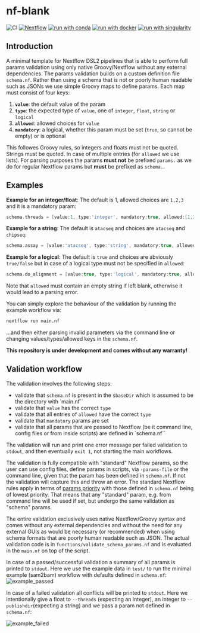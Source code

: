 # nf-blank

![CI](https://github.com/ATpoint/nf_blank/actions/workflows/CI.yml/badge.svg)
[![Nextflow](https://img.shields.io/badge/nextflow%20DSL2-%E2%89%A521.10.6-23aa62.svg?labelColor=000000)](https://www.nextflow.io/)
[![run with conda](http://img.shields.io/badge/run%20with-conda-3EB049?labelColor=000000&logo=anaconda)](https://docs.conda.io/en/latest/)
[![run with docker](https://img.shields.io/badge/run%20with-docker-0db7ed?labelColor=000000&logo=docker)](https://www.docker.com/)
[![run with singularity](https://img.shields.io/badge/run%20with-singularity-1d355c.svg?labelColor=000000)](https://sylabs.io/docs/)

## Introduction

A minimal template for Nextflow DSL2 pipelines that is able to perform full params validation using only native Groovy/Nextflow without any external dependencies.
The params validation builds on a custom definition file `schema.nf`. Rather than using a schema that is not or poorly human readable such as JSONs we use simple Groovy maps to define params. Each map must consist of four keys:

1) **`value`**:     the default value of the param
2) **`type`**:      the expected type of `value`, one of `integer`, `float`, `string` or `logical`
3) **`allowed`**:   allowed choices for `value`
4) **`mandatory`**: a logical, whether this param must be set (`true`, so cannot be empty) or is optional

This followes Groovy rules, so integers and floats must not be quoted. Strings must be quoted. In case of multiple entries (for `allowed` we use lists).
For parsing purposes the params **must not** be prefixed `params.` as we do for regular Nextflow params but **must** be prefixed as `schema.`. 

## Examples

**Example for an integer/float**: The default is 1, allowed choices are `1,2,3` and it is a mandatory param:
```groovy
schema.threads = [value:1, type:'integer', mandatory:true, allowed:[1,2,3]]`
```

**Example for a string**: The default is `atacseq` and choices are `atacseq` and `chipseq`:
```groovy
schema.assay = [value:'atacseq', type:'string', mandatory:true, allowed:['atacseq', 'chipseq']]`
```

**Example for a logical**: The default is `true` and choices are abviously `true/false` but in case of a logical type must not be specified in `allowed`:
```groovy
schema.do_alignment = [value:true, type:'logical', mandatory:true, allowed:'']`
```

Note that `allowed` must contain an empty string if left blank, otherwise it would lead to a parsing error.

You can simply explore the behaviour of the validation by running the example workflow via:

```bash
nextflow run main.nf
```

...and then either parsing invalid parameters via the command line or changing values/types/allowed keys in the `schema.nf`.

**This repository is under development and comes without any warranty!**

## Validation workflow

The validation involves the following steps:

- validate that `schema.nf` is present in the `$baseDir` which is assumed to be the directory with `main.nf``
- validate that `value` has the correct `type`
- validate that all entries of `allowed` have the correct `type`
- validate that `mandatory` params are set
- validate that all params that are passed to Nextflow (be it command line, config files or from inside scripts) are defined in `schema.nf``

The validation will run and print one error message per failed validation to `stdout`, and then eventually `exit 1`, not starting the main workflows.

The validation is fully compatible with "standard" Nextflow params, so the user can use config files, define params in scripts, via `-params-file` or the command line, given that the param has been defined in `schema.nf`. If not the validation will capture this and throw an error. The standard Nextflow rules apply in terms of [params priority](https://www.nextflow.io/docs/latest/config.html#configuration-file) with those defined in `schema.nf` being of lowest priority. That means that any "standard" param, e.g. from command line will be used if set, but undergo the same validation as "schema" params.

The entire validation exclusively uses native Nextflow/Groovy syntax and comes without any external dependencies and without the need for any external GUIs as would be necessary (or recommended) when using schema formats that are poorly human readable such as JSON. The actual validation code is in `functions/validate_schema_params.nf` and is evaluated in the `main.nf` on top of the script.

In case of a passed/successful validation a summary of all params is printed to `stdout`. Here we use the example data in `test/` to run the minimal example (sam2bam) workflow with defaults defined in `schema.nf`:
<br>
![example_passed](https://i.ibb.co/ZSLd9hp/example-passed.png)
<br>

In case of a failed validation all conflicts will be printed to `stdout`. Here we intentionally give a float to `--threads` (expecting an integer), an integer to `--publishdir`(expecting a string) and we pass a param not defined in `schema.nf`:

![example_failed](https://i.ibb.co/hLv2DpH/example-failed.png)
